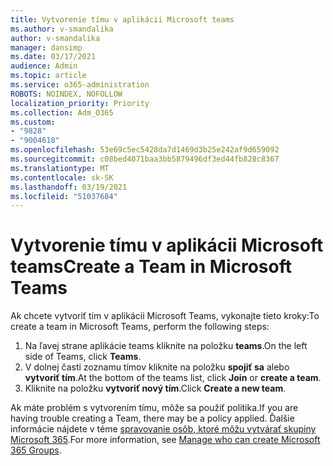 ```yaml
---
title: Vytvorenie tímu v aplikácii Microsoft teams
ms.author: v-smandalika
author: v-smandalika
manager: dansimp
ms.date: 03/17/2021
audience: Admin
ms.topic: article
ms.service: o365-administration
ROBOTS: NOINDEX, NOFOLLOW
localization_priority: Priority
ms.collection: Adm_O365
ms.custom:
- "9828"
- "9004618"
ms.openlocfilehash: 53e69c5ec5428da7d1469d3b25e242af9d659092
ms.sourcegitcommit: c08bed4071baa3bb5879496df3ed44fb828c8367
ms.translationtype: MT
ms.contentlocale: sk-SK
ms.lasthandoff: 03/19/2021
ms.locfileid: "51037684"
---
```

# <a name="create-a-team-in-microsoft-teams"></a><span data-ttu-id="4a74e-102">Vytvorenie tímu v aplikácii Microsoft teams</span><span class="sxs-lookup"><span data-stu-id="4a74e-102">Create a Team in Microsoft Teams</span></span>

<span data-ttu-id="4a74e-103">Ak chcete vytvoriť tím v aplikácii Microsoft Teams, vykonajte tieto kroky:</span><span class="sxs-lookup"><span data-stu-id="4a74e-103">To create a team in Microsoft Teams, perform the following steps:</span></span>

1. <span data-ttu-id="4a74e-104">Na ľavej strane aplikácie teams kliknite na položku **teams**.</span><span class="sxs-lookup"><span data-stu-id="4a74e-104">On the left side of Teams, click **Teams**.</span></span>
2. <span data-ttu-id="4a74e-105">V dolnej časti zoznamu tímov kliknite na položku **spojiť sa** alebo **vytvoriť tím**.</span><span class="sxs-lookup"><span data-stu-id="4a74e-105">At the bottom of the teams list, click **Join** or **create a team**.</span></span>
3. <span data-ttu-id="4a74e-106">Kliknite na položku **vytvoriť nový tím**.</span><span class="sxs-lookup"><span data-stu-id="4a74e-106">Click **Create a new team**.</span></span>

<span data-ttu-id="4a74e-107">Ak máte problém s vytvorením tímu, môže sa použiť politika.</span><span class="sxs-lookup"><span data-stu-id="4a74e-107">If you are having trouble creating a Team, there may be a policy applied.</span></span> <span data-ttu-id="4a74e-108">Ďalšie informácie nájdete v téme [spravovanie osôb, ktoré môžu vytvárať skupiny Microsoft 365](https://docs.microsoft.com/microsoft-365/solutions/manage-creation-of-groups).</span><span class="sxs-lookup"><span data-stu-id="4a74e-108">For more information, see [Manage who can create Microsoft 365 Groups](https://docs.microsoft.com/microsoft-365/solutions/manage-creation-of-groups).</span></span>